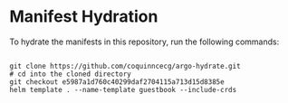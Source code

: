 
# Manifest Hydration

To hydrate the manifests in this repository, run the following commands:

```shell

git clone https://github.com/coquinncecg/argo-hydrate.git
# cd into the cloned directory
git checkout e5987a1d760c40299daf2704115a713d15d8385e
helm template . --name-template guestbook --include-crds
```